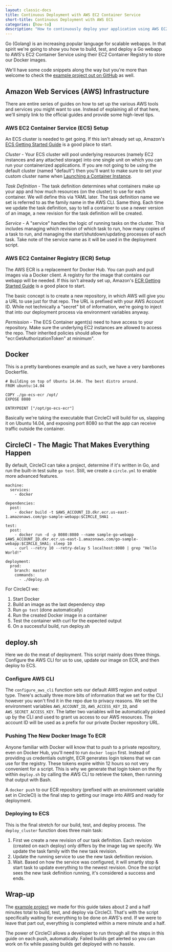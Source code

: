 ```yaml
---
layout: classic-docs
title: Continuous Deployment with AWS EC2 Container Service
short-title: Continuous Deployment with AWS ECS
categories: [how-to]
description: "How to continuously deploy your application using AWS EC2 Container Service, AWS Container Registry, and CircleCI."
---
```


Go (Golang) is an increasing popular language for scalable webapps. In that 
spirit we're going to show you how to build, test, and deploy a Go webapp to 
AWS's EC2 Container Service using their EC2 Container Registry to store our 
Docker images.

We'll have some code snippets along the way but you're more than welcome to 
check the 
[example project out on GitHub](https://github.com/circleci/go-ecs-ecr) as 
well.

## Amazon Web Services (AWS) Infrastructure
There are entire series of guides on how to set up the various AWS tools and 
services you might want to use. Instead of explaining all of that here, we'll 
simply link to the official guides and provide some high-level tips.

### AWS EC2 Container Service (ECS) Setup
An ECS cluster is needed to get going. If this isn't already set up, Amazon's 
[ECS Getting Started Guide](https://aws.amazon.com/ecs/getting-started/) is a 
good place to start.

*Cluster* - Your ECS cluster will pool underlying resources (namely EC2 instances and any 
attached storage) into one single unit on which you can run your containerized 
applications. If you are not going to be using the default cluster (named 
"default") then you'll want to make sure to set your custom cluster name when 
[Launching a Container Instance](http://docs.aws.amazon.com/AmazonECS/latest/developerguide/launch_container_instance.html#instance-launch-user-data-step).

*Task Definition* - The task definition determines what containers make up your 
app and how much resources (on the cluster) to use for each container. We will 
define this via YAML later. The task definition name we set is referred 
to as the family name in the AWS CLI. Same thing. Each time we update the task 
definition, say to tell a container to use a newer version of an image, a new 
revision for the task definition will be created.

*Service* - A "service" handles the logic of running tasks on the cluster. This 
includes managing which revision of which task to run, how many copies of a 
task to run, and managing the start/shutdown/updating processes of each task. 
Take note of the service name as it will be used in the deployment script.

### AWS EC2 Container Registry (ECR) Setup
The AWS ECR is a replacement for Docker Hub. You can push and pull images via 
a Docker client. A registry for the image that contains our webapp will be 
needed. If this isn't already set up, Amazon's 
[ECR Getting Started Guide](https://aws.amazon.com/ecr/getting-started/) is a 
good place to start.

The basic concept is to create a new repository, in which AWS will give you a 
URL to use just for that repo. The URL is prefixed with your AWS Account ID. 
While not technically a "secret" bit of information, we're going to inject that 
into our deployment process via environment variables anyway.

*Permission* - The ECS Container agent(s) need to have access to your 
repository. Make sure the underlying EC2 instances are allowed to access the 
repo. Their inherited policies should allow for "ecr:GetAuthorizationToken" at 
minimum".

## Docker
This is a pretty barebones example and as such, we have a very barebones 
Dockerfile.

```
# Building on top of Ubuntu 14.04. The best distro around.
FROM ubuntu:14.04

COPY ./go-ecs-ecr /opt/
EXPOSE 8080

ENTRYPOINT ["/opt/go-ecs-ecr"]
```

Basically we're taking the executable that CircleCI will build for us, slapping 
it on Ubuntu 14.04, and exposing port 8080 so that the app can receive traffic 
outside the container.

## CircleCI - The Magic That Makes Everything Happen
By default, CircleCI can take a project, determine if it's written in Go, and 
run the built-in test suite `go test`. Still, we create a `circle.yml` to 
enable more advanced features.

```
machine:
  services:
    - docker

dependencies:
  post:
    - docker build -t $AWS_ACCOUNT_ID.dkr.ecr.us-east-1.amazonaws.com/go-sample-webapp:$CIRCLE_SHA1 .

test:
  post:
    - docker run -d -p 8080:8080 --name sample-go-webapp $AWS_ACCOUNT_ID.dkr.ecr.us-east-1.amazonaws.com/go-sample-webapp:$CIRCLE_SHA1; sleep 10
    - curl --retry 10 --retry-delay 5 localhost:8080 | grep "Hello World!"

deployment:
  prod:
    branch: master
    commands:
      - ./deploy.sh
```

For CircleCI we:

1. Start Docker
1. Build an image as the last dependency step
1. Run `go test` (done automatically)
1. Run the created Docker image in a container
1. Test the container with curl for the expected output
1. On a successful build, run deploy.sh

## deploy.sh
Here we do the meat of deployment. This script mainly does three things. 
Configure the AWS CLI for us to use, update our image on ECR, and then deploy to 
ECS.

### Configure AWS CLI
The `configure_aws_cli` function sets our default AWS region and output type. 
There's actually three more bits of information that we set for the CLI however 
you won't find it in the repo due to privacy reasons. We set the environment 
variables `AWS_ACCOUNT_ID`, `AWS_ACCESS_KEY_ID`, and `AWS_SECRET_ACCESS_KEY`. 
The latter two variables will be automatically picked up by the CLI and used to 
grant us access to our AWS resources. The account ID will be used as a prefix 
for our private Docker repository URL.

### Pushing The New Docker Image To ECR
Anyone familiar with Docker will know that to push to a private repository, even 
on Docker Hub, you'll need to run `docker login` first. Instead of providing us 
credentials outright, ECR generates login tokens that we can use for the 
registry. These tokens expire within 12 hours so not very convenient for a 
script. This is why we generate that login token on the fly within `deploy.sh` 
by calling the AWS CLI to retrieve the token, then running that output with 
Bash.

A `docker push` to our ECR repository (prefixed with an environment variable 
set in CircleCI) is the final step to getting our image into AWS and ready for 
deployment.

### Deploying to ECS
This is the final stretch for our build, test, and deploy process. The 
`deploy_cluster` function does three main task:

1. First we create a new revision of our task definition. Each revision 
(created on each deploy) only differs by the image tag we specify. We update 
the task family with the new task revision.
1. Update the running service to use the new task definition revision.
1. Wait. Based on how the service was configured, it will smartly stop & start 
task to update everything to the newest revision. Once the script sees the new 
task definition running, it's considered a success and ends.

## Wrap-up
The [example project](https://github.com/circleci/go-ecs-ecr) we made for 
this guide takes about 2 and a half minutes total to build, test, and deploy via 
CircleCI. That's with the script specifically waiting for everything to be done 
on AWS's end. If we were to leave that part out, everything is completed within 
a mere minute and a half.

The power of CircleCI allows a developer to run through all the steps in this 
guide on each push, automatically. Failed builds get alerted so you can work on 
fix while passing builds get deployed with no hassle.
